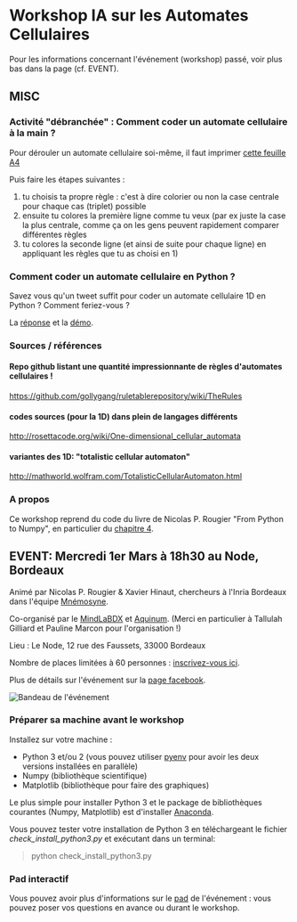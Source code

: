 # Workshop IA sur les Automates Cellulaires

Pour les informations concernant l'événement (workshop) passé, voir plus bas dans la page (cf. EVENT).

## MISC

### Activité "débranchée" : Comment coder un automate cellulaire à la main ?
Pour dérouler un automate cellulaire soi-même, il faut imprimer [cette feuille A4](https://github.com/neuronalX/workshop_cellular_automaton/blob/master/grille_a_remplir_Automata1D.pdf)

Puis faire les étapes suivantes :
1) tu choisis ta propre règle : c'est à dire colorier ou non la case centrale pour chaque cas (triplet) possible
2) ensuite tu colores la première ligne comme tu veux (par ex juste la case la plus centrale, comme ça on les gens peuvent rapidement comparer différentes règles
3) tu colores la seconde ligne (et ainsi de suite pour chaque ligne) en appliquant les règles que tu as choisi en 1)

### Comment coder un automate cellulaire en Python ?
Savez vous qu'un tweet suffit pour coder un automate cellulaire 1D en Python ? Comment feriez-vous ?

La [réponse](https://github.com/neuronalX/workshop_cellular_automaton/blob/master/tweetable_1D_cellular_automata.py) et la [démo](https://twitter.com/NPRougier/status/835234915008512000).

### Sources / références
#### Repo github listant une quantité impressionnante de règles d'automates cellulaires !
https://github.com/gollygang/ruletablerepository/wiki/TheRules
#### codes sources (pour la 1D) dans plein de langages différents
http://rosettacode.org/wiki/One-dimensional_cellular_automata
#### variantes des 1D: "totalistic cellular automaton"
http://mathworld.wolfram.com/TotalisticCellularAutomaton.html

### A propos
Ce workshop reprend du code du livre de Nicolas P. Rougier "From Python to Numpy", en particulier du [chapitre 4](http://www.labri.fr/perso/nrougier/from-python-to-numpy/#code-vectorization).


## EVENT: Mercredi 1er Mars à 18h30 au Node, Bordeaux
Animé par Nicolas P. Rougier & Xavier Hinaut, chercheurs à l'Inria Bordeaux dans l'équipe [Mnémosyne](https://team.inria.fr/mnemosyne/).

Co-organisé par le [MindLaBDX](https://mindlabdx.github.io/about/) et [Aquinum](https://aquinum.fr/). (Merci en particulier à Tallulah Gilliard et Pauline Marcon pour l'organisation !)

Lieu : Le Node, 12 rue des Faussets, 33000 Bordeaux

Nombre de places limitées à 60 personnes : [inscrivez-vous ici](https://aquinum.fr/agenda-aquinum-numerique/evenement/1192-workshop-journees-de-l-intelligence-artificielle-2017.html).

Plus de détails sur l'événement sur la [page facebook](https://www.facebook.com/events/173252356508743/).

![Bandeau de l'événement](/images/bandeau_promo_workshop.jpeg)

### Préparer sa machine avant le workshop
Installez sur votre machine :
- Python 3 et/ou 2 (vous pouvez utiliser [pyenv](https://github.com/yyuu/pyenv) pour avoir les deux versions installées en parallèle)
- Numpy (bibliothèque scientifique)
- Matplotlib (bibliothèque pour faire des graphiques)

Le plus simple pour installer Python 3 et le package de bibliothèques courantes (Numpy, Matplotlib) est d'installer [Anaconda](https://www.continuum.io/downloads).

Vous pouvez tester votre installation de Python 3 en téléchargeant le fichier _check_install_python3.py_ et exécutant dans un terminal:
>   python check_install_python3.py

### Pad interactif
Vous pouvez avoir plus d'informations sur le [pad](https://mensuel.framapad.org/p/K2naCQTxjJ-mindlabdx-workshop-IA-I) de l'événement : vous pouvez poser vos questions en avance ou durant le workshop.
